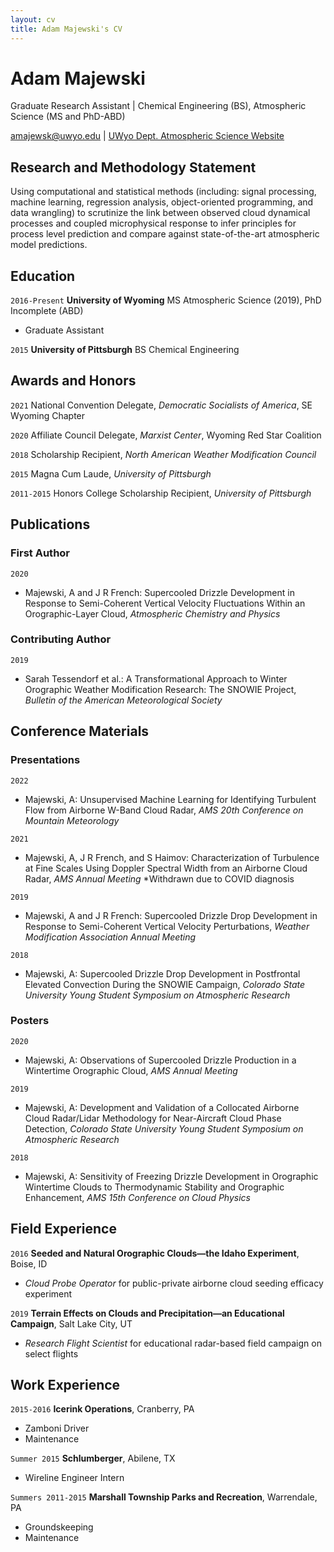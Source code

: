 ```yaml
---
layout: cv
title: Adam Majewski's CV
---
```

# Adam Majewski
Graduate Research Assistant | Chemical Engineering (BS), Atmospheric Science (MS and PhD-ABD)

<div id="webaddress">
<a href="amajewsk@uwyo.edu">amajewsk@uwyo.edu</a>
| <a href="http://www.uwyo.edu/atsc/directory/graduate-students-and-post-docs/amajewski.html">UWyo Dept. Atmospheric Science Website</a>
</div>


## Research and Methodology Statement

Using computational and statistical methods (including: signal processing, machine learning, regression analysis, object-oriented programming,
and data wrangling) to scrutinize the link between observed cloud dynamical processes and coupled microphysical response to infer principles for 
process level prediction and compare against state-of-the-art atmospheric model predictions.


## Education

`2016-Present`
__University of Wyoming__
MS Atmospheric Science (2019), PhD Incomplete (ABD)

- Graduate Assistant

`2015`
__University of Pittsburgh__
BS Chemical Engineering


## Awards and Honors

`2021`
National Convention Delegate, *Democratic Socialists of America*, SE Wyoming Chapter

`2020`
Affiliate Council Delegate, *Marxist Center*, Wyoming Red Star Coalition

`2018`
Scholarship Recipient, *North American Weather Modification Council*

`2015`
Magna Cum Laude, *University of Pittsburgh*

`2011-2015`
Honors College Scholarship Recipient, *University of Pittsburgh*


## Publications
### First Author

`2020`

- Majewski, A and J R French: Supercooled Drizzle Development in Response to Semi-Coherent Vertical Velocity Fluctuations Within an Orographic-Layer Cloud, *Atmospheric Chemistry and Physics*

### Contributing Author

`2019`

- Sarah Tessendorf et al.: A Transformational Approach to Winter Orographic Weather Modification Research: The SNOWIE Project, *Bulletin of the American Meteorological Society*



## Conference Materials
### Presentations

`2022`

- Majewski, A: Unsupervised Machine Learning for Identifying Turbulent Flow from Airborne W-Band Cloud Radar, *AMS 20th Conference on Mountain Meteorology*

`2021`

- Majewski, A, J R French, and S Haimov: Characterization of Turbulence at Fine Scales Using Doppler Spectral Width from an Airborne Cloud Radar, *AMS Annual Meeting* *Withdrawn due to COVID diagnosis

`2019`

- Majewski, A and J R French: Supercooled Drizzle Drop Development in Response to Semi-Coherent Vertical Velocity Perturbations, *Weather Modification Association Annual Meeting*

`2018`

- Majewski, A: Supercooled Drizzle Drop Development in Postfrontal Elevated Convection During the SNOWIE Campaign, *Colorado State University Young Student Symposium on Atmospheric Research*

### Posters

`2020`

- Majewski, A: Observations of Supercooled Drizzle Production in a Wintertime Orographic Cloud, *AMS Annual Meeting*

`2019`

- Majewski, A: Development and Validation of a Collocated Airborne Cloud Radar/Lidar Methodology for Near-Aircraft Cloud Phase Detection, *Colorado State University Young Student Symposium on Atmospheric Research*

`2018`

- Majewski, A: Sensitivity of Freezing Drizzle Development in Orographic Wintertime Clouds to Thermodynamic Stability and Orographic Enhancement, *AMS 15th Conference on Cloud Physics*


## Field Experience

`2016`
__Seeded and Natural Orographic Clouds—the Idaho Experiment__, Boise, ID

- *Cloud Probe Operator* for public-private airborne cloud seeding efficacy experiment

`2019`
__Terrain Effects on Clouds and Precipitation—an Educational Campaign__, Salt Lake City, UT

- *Research Flight Scientist* for educational radar-based field campaign on select flights


## Work Experience

`2015-2016`
__Icerink Operations__, Cranberry, PA

- Zamboni Driver
- Maintenance

`Summer 2015`
__Schlumberger__, Abilene, TX

- Wireline Engineer Intern

`Summers 2011-2015`
__Marshall Township Parks and Recreation__, Warrendale, PA

- Groundskeeping
- Maintenance



<!-- ### Footer
Last updated: Sept 2022 -->
